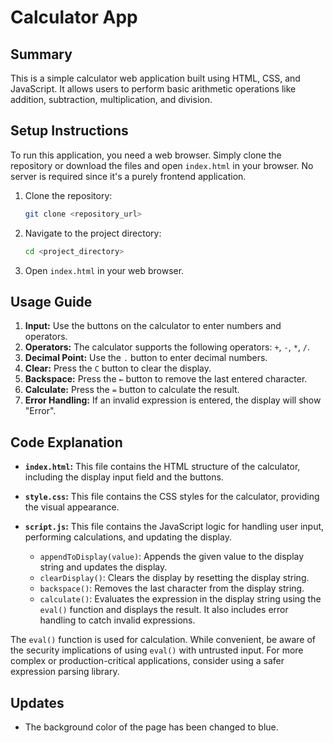 # Calculator App

## Summary

This is a simple calculator web application built using HTML, CSS, and JavaScript. It allows users to perform basic arithmetic operations like addition, subtraction, multiplication, and division.

## Setup Instructions

To run this application, you need a web browser. Simply clone the repository or download the files and open `index.html` in your browser.  No server is required since it's a purely frontend application.

1.  Clone the repository:
    ```bash
    git clone <repository_url>
    ```
2.  Navigate to the project directory:
    ```bash
    cd <project_directory>
    ```
3.  Open `index.html` in your web browser.

## Usage Guide

1.  **Input:** Use the buttons on the calculator to enter numbers and operators.
2.  **Operators:** The calculator supports the following operators: `+`, `-`, `*`, `/`.
3.  **Decimal Point:** Use the `.` button to enter decimal numbers.
4.  **Clear:** Press the `C` button to clear the display.
5.  **Backspace:** Press the `←` button to remove the last entered character.
6.  **Calculate:** Press the `=` button to calculate the result.
7.  **Error Handling:** If an invalid expression is entered, the display will show "Error".

## Code Explanation

*   **`index.html`:** This file contains the HTML structure of the calculator, including the display input field and the buttons.
*   **`style.css`:** This file contains the CSS styles for the calculator, providing the visual appearance.
*   **`script.js`:** This file contains the JavaScript logic for handling user input, performing calculations, and updating the display.

    *   `appendToDisplay(value)`: Appends the given value to the display string and updates the display.
    *   `clearDisplay()`: Clears the display by resetting the display string.
    *   `backspace()`: Removes the last character from the display string.
    *   `calculate()`: Evaluates the expression in the display string using the `eval()` function and displays the result. It also includes error handling to catch invalid expressions.

The `eval()` function is used for calculation. While convenient, be aware of the security implications of using `eval()` with untrusted input. For more complex or production-critical applications, consider using a safer expression parsing library.

## Updates

- The background color of the page has been changed to blue.